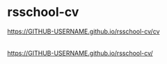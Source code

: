 # rsschool-cv
https://GITHUB-USERNAME.github.io/rsschool-cv/cv
######
https://GITHUB-USERNAME.github.io/rsschool-cv/
